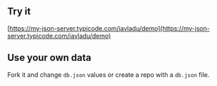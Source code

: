 ## Try it

[https://my-json-server.typicode.com/iavladu/demo](https://my-json-server.typicode.com/iavladu/demo)

## Use your own data

Fork it and change `db.json` values or create a repo with a `db.json` file.
